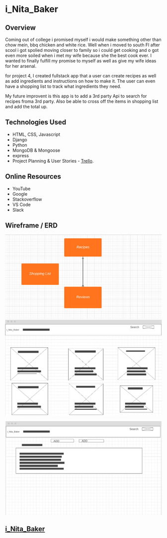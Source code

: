 # i_Nita_Baker
 

## Overview
Coming out of college i promised myself i would make something other than chow mein, bbq chicken and white rice. Well when i moved to south Fl after scool i got spolied moving closer to family so i could get cooking and o got even more soiled when i met my wife because she the best cook ever. I wanted to finally fulfill my promise to myself as well as give my wife ideas for her arsenal.


for project 4, I created fullstack app that a user can create recipes as well as add ingredients and instructions on how to make it. The user can even have a shopping list to track what ingredients they need. 

My future improvent is this app is to add a 3rd party Api to search for recipes froma 3rd party. Also be able to cross off the items in shopping list and add the total up.
 

## Technologies Used
* HTML, CSS, Javascript
* Django
* Python
* MongoDB & Mongoose
* express
* Project Planning & User Stories - [Trello](https://trello.com/b/9mXiZtsk/better-barber-bureau).

## Online Resources
* YouTube
* Google
* Stackoverflow
* VS Code
* Slack

## Wireframe / ERD
![](images/erd.png)
![](images/recipes.png)

![](images/shoppingList.png)


## [i_Nita_Baker](http://localhost:3000/)
